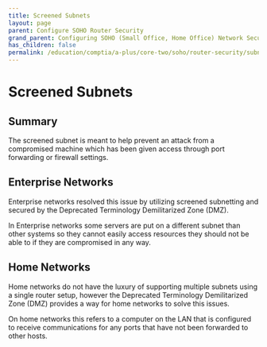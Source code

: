 ```yaml
---
title: Screened Subnets
layout: page
parent: Configure SOHO Router Security
grand_parent: Configuring SOHO (Small Office, Home Office) Network Security
has_children: false
permalink: /education/comptia/a-plus/core-two/soho/router-security/subnets/
---
```


# Screened Subnets

## Summary

The screened subnet is meant to help prevent an attack from a compromised machine which has been given access through port forwarding or firewall settings.

## Enterprise Networks

Enterprise networks resolved this issue by utilizing screened subnetting and secured by the Deprecated Terminology Demilitarized Zone (DMZ).

In Enterprise networks some servers are put on a different subnet than other systems so they cannot easily access resources they should not be able to if they are compromised in any way.

## Home Networks

Home networks do not have the luxury of supporting multiple subnets using a single router setup, however the Deprecated Terminology Demilitarized Zone (DMZ) provides a way for home networks to solve this issues.

On home networks this refers to a computer on the LAN that is configured to receive communications for any ports that have not been forwarded to other hosts.

